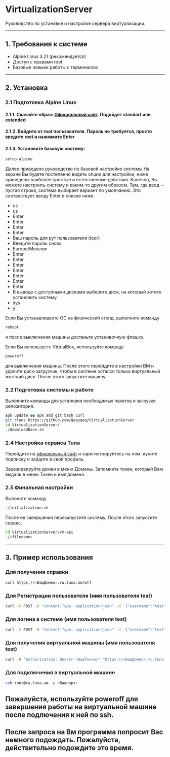 # VirtualizationServer

Руководство по установке и настройке сервера виртуализации.

---

## 1. Требования к системе
- Alpine Linux 3.21 (рекомендуется)
- Доступ с правами root
- Базовые навыки работы с терминалом

---

## 2. Установка

### 2.1 Подготовка Alpine Linux
#### 2.1.1. Скачайте образ: [Официальный сайт](https://alpinelinux.org/downloads/). Подойдет standart или extended
#### 2.1.2. Войдите от root пользователя. Пароль не требуется, просто введите root и нажммите Enter
#### 2.1.3. Установите базовую систему:
   ```bash
   setup-alpine
```
Далее приведено руководство по базовой настройке системы.На экране Вы будете постепенно видеть опции для настройки, ниже приведены наиболее простые и естественные действия. Конечно, Вы можете настроить систему и каким-то другим образом.
Там, где ввод -- пустая строка, система выбирает вариант по умолчанию. Это соотвествует вводу Enter в списке ниже.
* us
* us
* Enter
* Enter
* Enter
* Enter
* Ваш пароль для рут пользователя (toor)
* Введите пароль снова
* Europe/Moscow
* Enter
* Enter
* Enter
* Enter
* Enter
* Enter
* Enter
* В выводе с доступными дисками выберите диск, на который хотите установить систему.
* sys
* y
  
Если Вы устанавливаете ОС на физический стенд, выполните команду
```bash
reboot
```
и после выключения машины достаньте установочную флешку.

Если Вы используете VirtualBox, используйте команду 
```bash
poweroff
```
для выключения машины. После этого перейдите в настройки ВМ и удалите диск-загрузчик, чтобы в системе остался только виртуальный жосткий диск. После этого запустите машину.
### 2.2 Подготовка системы к работе
Выполните команды для установки необходимых пакетов и загрузки репозитория.
```bash
apk update && apk add git bash curl
git clone https://github.com/Qequqeq/VirtualizationServer
cd VirtualizationServer/
./downloadBase.sh
```

### 2.4 Настройка сервиса Tuna
Перейдите на [официальный сайт](https://tuna.am/) и зарегистрируйтесь на нем, купите подписку и зайдите в свой профиль. 

Зарезирвируйте домен в меню Домены. Запомните токен, который Вам выдали в меню Токен и имя домена.
### 2.5 Финальная настройки
Выпоните команду 
```bash
./initialization.sh
```

После ее завершения перезапустите систему. После этого запустите сервис.
```bash
cd VirtualizationServer/vm-api
./<filename>
```
---
## 3. Пример использования
### Для получения справки
```bash
curl https://<ВашДомен>.ru.tuna.am/wtf
```
### Для Регистрации пользователя (имя пользователя test)
```bash
curl -X POST -H "Content-Type: application/json" -d '{"username":"test","password":"secret"}' https://<ВашДомен>.ru.tuna.am/register`
``` 
### Для логина в системе (имя пользователя test)
```bash
curl -X POST -H "Content-Type: application/json" -d '{"username":"test","password":"secret"}' https://<ВашДомен>.ru.tuna.am/login
``` 
### Для получения виртуальной машины (имя пользователя test)
```bash
curl -H "Authorization: Bearer <ВашТокен>" "https://<ВашДомен>.ru.tuna.am/vm?username=test"
```
### Для подключения в виртуальной машине
```bash
ssh root@ru.tuna.am -p <Вашпорт>
```
## Пожалуйста, используйте poweroff для завершения работы на виртуальной машине после подлючения к ней по ssh.
## После запроса на Вм программа попросит Вас немного подождать. Пожалуйста, действительно подождите это время.
